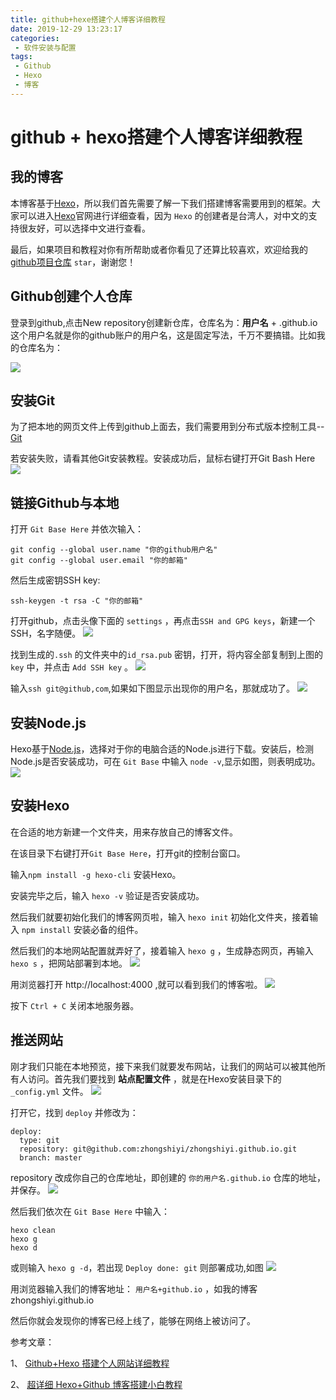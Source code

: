 ```yaml
---
title: github+hexe搭建个人博客详细教程
date: 2019-12-29 13:23:17
categories:
 - 软件安装与配置
tags:
 - Github
 - Hexo
 - 博客
---
```


# github + hexo搭建个人博客详细教程

## 我的博客

本博客基于[Hexo](https://hexo.io/zh-cn/docs/)，所以我们首先需要了解一下我们搭建博客需要用到的框架。大家可以进入[Hexo](https://hexo.io/zh-cn/docs/)官网进行详细查看，因为 `Hexo` 的创建者是台湾人，对中文的支持很友好，可以选择中文进行查看。

最后，如果项目和教程对你有所帮助或者你看见了还算比较喜欢，欢迎给我的[github项目仓库](https://github.com/zhongshiyi/Hexo.git) `star`，谢谢您！

## Github创建个人仓库

登录到github,点击New repository创建新仓库，仓库名为：**用户名** + .github.io 这个用户名就是你的github账户的用户名，这是固定写法，千万不要搞错。比如我的仓库名为：

![](z1.png)

## 安装Git

为了把本地的网页文件上传到github上面去，我们需要用到分布式版本控制工具--[Git](https://git-scm.com/download/win)

若安装失败，请看其他Git安装教程。安装成功后，鼠标右键打开Git Bash Here
![](02.png)

## 链接Github与本地

打开 `Git Base Here` 并依次输入：

```
git config --global user.name "你的github用户名"
git config --global user.email "你的邮箱"
```

然后生成密钥SSH key:

```
ssh-keygen -t rsa -C "你的邮箱" 
```

打开github，点击头像下面的 `settings` ，再点击`SSH and GPG keys`，新建一个SSH，名字随便。
![](03.png)

找到生成的`.ssh` 的文件夹中的`id_rsa.pub` 密钥，打开，将内容全部复制到上图的 `key` 中，并点击 `Add SSH key` 。
![](04.png)

输入`ssh git@github,com`,如果如下图显示出现你的用户名，那就成功了。
![](05.png)

## 安装Node.js

Hexo基于[Node.js](https://nodejs.org/en/download/)，选择对于你的电脑合适的Node.js进行下载。安装后，检测Node.js是否安装成功，可在 `Git Base` 中输入 `node -v`,显示如图，则表明成功。
![](06.png)

## 安装Hexo

在合适的地方新建一个文件夹，用来存放自己的博客文件。

在该目录下右键打开`Git Base Here`，打开git的控制台窗口。

输入`npm install -g hexo-cli` 安装Hexo。

安装完毕之后，输入 `hexo -v` 验证是否安装成功。

然后我们就要初始化我们的博客网页啦，输入 `hexo init` 初始化文件夹，接着输入 `npm install` 安装必备的组件。

然后我们的本地网站配置就弄好了，接着输入 `hexo g` ，生成静态网页，再输入 `hexo s` ，把网站部署到本地。
![](07.png)

用浏览器打开 http://localhost:4000 ,就可以看到我们的博客啦。
![](08.png)

按下 `Ctrl + C` 关闭本地服务器。

## 推送网站

刚才我们只能在本地预览，接下来我们就要发布网站，让我们的网站可以被其他所有人访问。首先我们要找到 **站点配置文件** ，就是在Hexo安装目录下的 `_config.yml` 文件。
![](09.png)

打开它，找到 `deploy` 并修改为：

```
deploy:
  type: git
  repository: git@github.com:zhongshiyi/zhongshiyi.github.io.git
  branch: master
```

repository 改成你自己的仓库地址，即创建的 `你的用户名.github.io` 仓库的地址，并保存。
![](10.png)

然后我们依次在 `Git Base Here` 中输入：

```
hexo clean
hexo g
hexo d
```

或则输入 `hexo g -d`，若出现 `Deploy done: git` 则部署成功,如图
![](11.png)

用浏览器输入我们的博客地址： `用户名+github.io` ，如我的博客 zhongshiyi.github.io

然后你就会发现你的博客已经上线了，能够在网络上被访问了。

参考文章：

1、 [Github+Hexo 搭建个人网站详细教程](https://zhuanlan.zhihu.com/p/26625249)

2、 [超详细 Hexo+Github 博客搭建小白教程](https://godweiyang.com/2018/04/13/hexo-blog/#toc-heading-2)